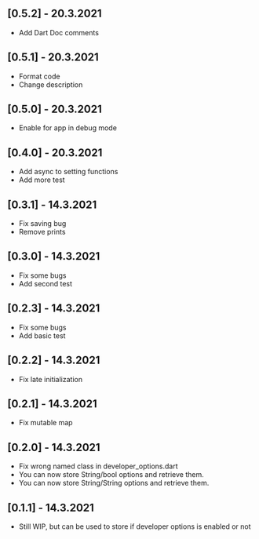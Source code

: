 ## [0.5.2] - 20.3.2021

* Add Dart Doc comments

## [0.5.1] - 20.3.2021

* Format code
* Change description

## [0.5.0] - 20.3.2021

* Enable for app in debug mode

## [0.4.0] - 20.3.2021

* Add async to setting functions
* Add more test

## [0.3.1] - 14.3.2021

* Fix saving bug
* Remove prints

## [0.3.0] - 14.3.2021

* Fix some bugs
* Add second test

## [0.2.3] - 14.3.2021

* Fix some bugs
* Add basic test


## [0.2.2] - 14.3.2021

* Fix late initialization

## [0.2.1] - 14.3.2021

* Fix mutable map

## [0.2.0] - 14.3.2021

* Fix wrong named class in developer_options.dart
* You can now store String/bool options and retrieve them.
* You can now store String/String options and retrieve them.


## [0.1.1] - 14.3.2021

* Still WIP, but can be used to store if developer options is enabled or not
